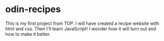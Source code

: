 # odin-recipes
This is my first project from TOP. I will have created a recipe website with html and css. Then I'll learn JavaScript! I wonder how it will turn out and how to make it better.